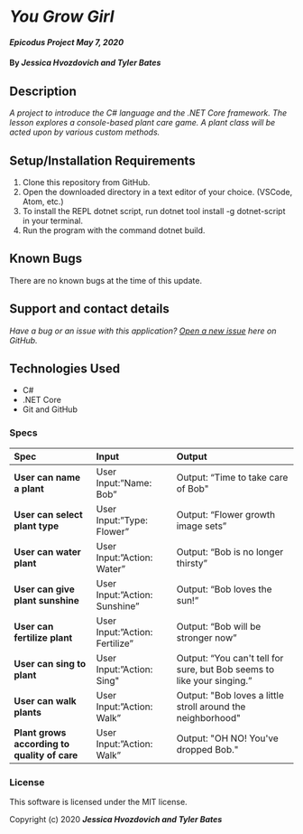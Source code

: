 # _You Grow Girl_

#### _Epicodus Project May 7, 2020_

#### By _**Jessica Hvozdovich and Tyler Bates**_

## Description

_A project to introduce the C# language and the .NET Core framework. The lesson explores a console-based plant care game. A plant class will be acted upon by various custom methods._

## Setup/Installation Requirements

1. Clone this repository from GitHub.
2. Open the downloaded directory in a text editor of your choice.
  (VSCode, Atom, etc.)
3. To install the REPL dotnet script, run dotnet tool install -g dotnet-script in your terminal.
4. Run the program with the command dotnet build.

## Known Bugs

There are no known bugs at the time of this update.
 
## Support and contact details

_Have a bug or an issue with this application? [Open a new issue](https://github.com/tytyhibye/you-grow-girl/issues) here on GitHub._

## Technologies Used

* C#
* .NET Core
* Git and GitHub

### Specs
| Spec | Input | Output |
| :------------- | :------------- | :------------- |
| **User can name a plant** | User Input:”Name: Bob” | Output: “Time to take care of Bob" |
| **User can select plant type** | User Input:”Type: Flower” | Output: “Flower growth image sets” |
| **User can water plant** | User Input:”Action: Water” | Output: “Bob is no longer thirsty” |
| **User can give plant sunshine** | User Input:”Action: Sunshine” | Output: “Bob loves the sun!” |
| **User can fertilize plant** | User Input:”Action: Fertilize” | Output: “Bob will be stronger now” |
| **User can sing to plant** | User Input:”Action: Sing" | Output: “You can't tell for sure, but Bob seems to like your singing.” |
| **User can walk plants** | User Input:”Action: Walk” | Output: "Bob loves a little stroll around the neighborhood" |
| **Plant grows according to quality of care** | User Input:”Action: Walk” | Output: "OH NO! You've dropped Bob." |

### License

This software is licensed under the MIT license.

Copyright (c) 2020 **_Jessica Hvozdovich and Tyler Bates_**